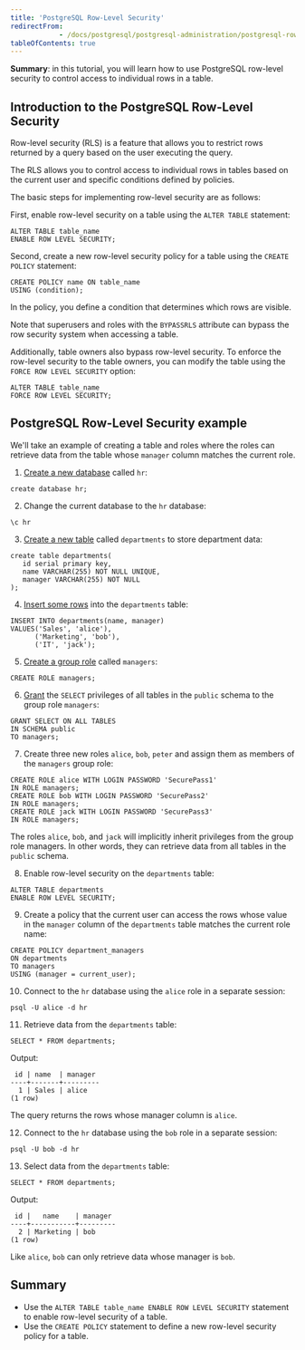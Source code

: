 ```yaml
---
title: 'PostgreSQL Row-Level Security'
redirectFrom: 
            - /docs/postgresql/postgresql-administration/postgresql-row-level-security
tableOfContents: true
---
```


**Summary**: in this tutorial, you will learn how to use PostgreSQL row-level security to control access to individual rows in a table.

## Introduction to the PostgreSQL Row-Level Security

Row-level security (RLS) is a feature that allows you to restrict rows returned by a query based on the user executing the query.

The RLS allows you to control access to individual rows in tables based on the current user and specific conditions defined by policies.

The basic steps for implementing row-level security are as follows:

First, enable row-level security on a table using the `ALTER TABLE` statement:

```
ALTER TABLE table_name
ENABLE ROW LEVEL SECURITY;
```

Second, create a new row-level security policy for a table using the `CREATE POLICY` statement:

```
CREATE POLICY name ON table_name
USING (condition);
```

In the policy, you define a condition that determines which rows are visible.

Note that superusers and roles with the `BYPASSRLS` attribute can bypass the row security system when accessing a table.

Additionally, table owners also bypass row-level security. To enforce the row-level security to the table owners, you can modify the table using the `FORCE ROW LEVEL SECURITY` option:

```
ALTER TABLE table_name
FORCE ROW LEVEL SECURITY;
```

## PostgreSQL Row-Level Security example

We'll take an example of creating a table and roles where the roles can retrieve data from the table whose `manager` column matches the current role.

1. [Create a new database](/docs/postgresql/postgresql-administration/postgresql-create-database) called `hr`:

```
create database hr;
```

2. Change the current database to the `hr` database:

```
\c hr
```

3. [Create a new table](/docs/postgresql/postgresql-create-table) called `departments` to store department data:

```
create table departments(
   id serial primary key,
   name VARCHAR(255) NOT NULL UNIQUE,
   manager VARCHAR(255) NOT NULL
);
```

4. [Insert some rows](/docs/postgresql/postgresql-insert-multiple-rows) into the `departments` table:

```
INSERT INTO departments(name, manager)
VALUES('Sales', 'alice'),
      ('Marketing', 'bob'),
      ('IT', 'jack');
```

5. [Create a group role](/docs/postgresql/postgresql-administration/postgresql-role-membership) called `managers`:

```
CREATE ROLE managers;
```

6. [Grant](/docs/postgresql/postgresql-administration/postgresql-grant) the `SELECT` privileges of all tables in the `public` schema to the group role `managers`:

```
GRANT SELECT ON ALL TABLES
IN SCHEMA public
TO managers;
```

7. Create three new roles `alice`, `bob`, `peter` and assign them as members of the `managers` group role:

```
CREATE ROLE alice WITH LOGIN PASSWORD 'SecurePass1'
IN ROLE managers;
CREATE ROLE bob WITH LOGIN PASSWORD 'SecurePass2'
IN ROLE managers;
CREATE ROLE jack WITH LOGIN PASSWORD 'SecurePass3'
IN ROLE managers;
```

The roles `alice`, `bob`, and `jack` will implicitly inherit privileges from the group role managers. In other words, they can retrieve data from all tables in the `public` schema.

8. Enable row-level security on the `departments` table:

```
ALTER TABLE departments
ENABLE ROW LEVEL SECURITY;
```

9. Create a policy that the current user can access the rows whose value in the `manager` column of the `departments` table matches the current role name:

```
CREATE POLICY department_managers
ON departments
TO managers
USING (manager = current_user);
```

10. Connect to the `hr` database using the `alice` role in a separate session:

```
psql -U alice -d hr
```

11. Retrieve data from the `departments` table:

```
SELECT * FROM departments;
```

Output:

```
 id | name  | manager
----+-------+---------
  1 | Sales | alice
(1 row)
```

The query returns the rows whose manager column is `alice`.

12. Connect to the `hr` database using the `bob` role in a separate session:

```
psql -U bob -d hr
```

13. Select data from the `departments` table:

```
SELECT * FROM departments;
```

Output:

```
 id |   name    | manager
----+-----------+---------
  2 | Marketing | bob
(1 row)
```

Like `alice`, `bob` can only retrieve data whose manager is `bob`.

## Summary

- Use the `ALTER TABLE table_name ENABLE ROW LEVEL SECURITY` statement to enable row-level security of a table.
- Use the `CREATE POLICY` statement to define a new row-level security policy for a table.
